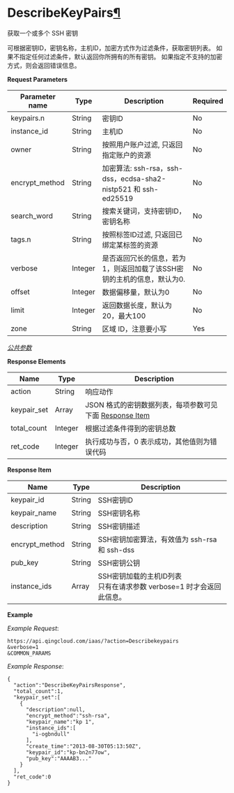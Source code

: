 ---
---

# DescribeKeyPairs[¶](#describekeypairs "永久链接至标题")

获取一个或多个 SSH 密钥

可根据密钥ID，密钥名称，主机ID，加密方式作为过滤条件，获取密钥列表。 如果不指定任何过滤条件，默认返回你所拥有的所有密钥。 如果指定不支持的加密方式，则会返回错误信息。

**Request Parameters**

| Parameter name | Type | Description | Required |
| --- | --- | --- | --- |
| keypairs.n | String | 密钥ID | No |
| instance_id | String | 主机ID | No |
| owner | String | 按照用户账户过滤, 只返回指定账户的资源 | No |
| encrypt_method | String | 加密算法: ssh-rsa，ssh-dss，ecdsa-sha2-nistp521 和 ssh-ed25519 | No |
| search_word | String | 搜索关键词，支持密钥ID，密钥名称 | No |
| tags.n | String | 按照标签ID过滤, 只返回已绑定某标签的资源 | No |
| verbose | Integer | 是否返回冗长的信息，若为1，则返回加载了该SSH密钥的主机的信息，默认为0. | No |
| offset | Integer | 数据偏移量，默认为0 | No |
| limit | Integer | 返回数据长度，默认为20，最大100 | No |
| zone | String | 区域 ID，注意要小写 | Yes |

[_公共参数_](../../common/parameters.html#api-common-parameters)

**Response Elements**

| Name | Type | Description |
| --- | --- | --- |
| action | String | 响应动作 |
| keypair_set | Array | JSON 格式的密钥数据列表，每项参数可见下面 [Response Item](#response-item) |
| total_count | Integer | 根据过滤条件得到的密钥总数 |
| ret_code | Integer | 执行成功与否，0 表示成功，其他值则为错误代码 |

**Response Item**

| Name | Type | Description |
| --- | --- | --- |
| keypair_id | String | SSH密钥ID |
| keypair_name | String | SSH密钥名称 |
| description | String | SSH密钥描述 |
| encrypt_method | String | SSH密钥加密算法，有效值为 ssh-rsa 和 ssh-dss |
| pub_key | String | SSH密钥公钥 |
| instance_ids | Array | SSH密钥加载的主机ID列表<br/>只有在请求参数 verbose=1 时才会返回此信息。 |

**Example**

_Example Request_:

```
https://api.qingcloud.com/iaas/?action=Describekeypairs
&verbose=1
&COMMON_PARAMS
```

_Example Response_:

```
{
  "action":"DescribeKeyPairsResponse",
  "total_count":1,
  "keypair_set":[
    {
      "description":null,
      "encrypt_method":"ssh-rsa",
      "keypair_name":"kp 1",
      "instance_ids":[
        "i-ogbndull"
      ],
      "create_time":"2013-08-30T05:13:50Z",
      "keypair_id":"kp-bn2n77ow",
      "pub_key":"AAAAB3..."
    }
  ],
  "ret_code":0
}
```
